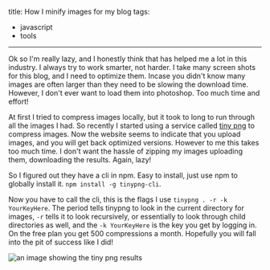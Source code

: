 title: How I minify images for my blog
tags:
- javascript
- tools
---

Ok so I'm really lazy, and I honestly think that has helped me a lot in this industry. I always try to work smarter, not harder. I take many screen shots for this blog, and I need to optimize them. Incase you didn't know many images are often larger than they need to be slowing the download time. However, I don't ever want to load them into photoshop. Too much time and effort!


<!-- more -->

At first I tried to compress images locally, but it took to long to run through all the images I had. So recently I started using a service called [tiny png](https://tinypng.com/) to compress images. Now the website seems to indicate that you upload images, and you will get back optimized versions. However to me this takes too much time. I don't want the hassle of zipping my images uploading them, downloading the results. Again, lazy!

So I figured out they have a cli in npm. Easy to install, just use npm to globally install it. `npm install -g tinypng-cli`.

Now you have to call the cli, this is the flags I use `tinypng . -r -k YourKeyHere`. The period tells tinypng to look in the current directory for images, `-r` tells it to look recursively, or essentially to look through child directories as well, and the `-k YourKeyHere` is the key you get by logging in. On the free plan you get 500 compressions a month. Hopefully you will fall into the pit of success like I did!

![an image showing the tiny png results](1.png)